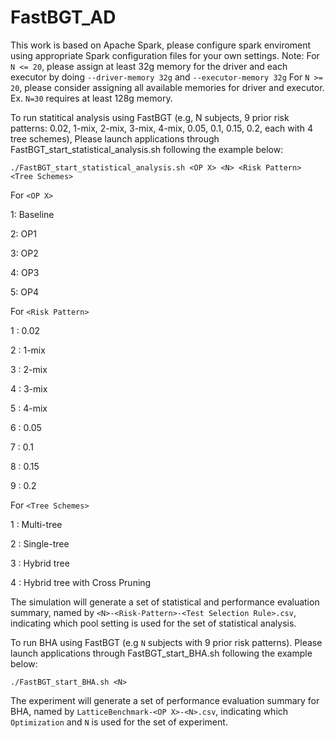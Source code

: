 # FastBGT_AD
This work is based on Apache Spark, please configure spark enviroment using appropriate Spark configuration files for your own settings. Note: For ```N <= 20```, please assign at least 32g memory for the driver and each executor by doing ```--driver-memory 32g``` and ```--executor-memory 32g``` For ```N >= 20```, please consider assigning all available memories for driver and executor. Ex. ```N=30``` requires at least 128g memory.

To run statitical analysis using FastBGT (e.g, N subjects, 9 prior risk patterns: 0.02, 1-mix, 2-mix, 3-mix, 4-mix, 0.05, 0.1, 0.15, 0.2, each with 4 tree schemes), Please launch applications through FastBGT_start_statistical_analysis.sh following the example below:

```./FastBGT_start_statistical_analysis.sh <OP X> <N> <Risk Pattern> <Tree Schemes>```

For ```<OP X>```

1: Baseline

2: OP1

3: OP2

4: OP3

5: OP4

For ```<Risk Pattern>```

1 : 0.02

2 : 1-mix

3 : 2-mix

4 : 3-mix

5 : 4-mix

6 : 0.05

7 : 0.1

8 : 0.15

9 : 0.2

For ```<Tree Schemes>```

1 : Multi-tree

2 : Single-tree

3 : Hybrid tree

4 : Hybrid tree with Cross Pruning

The simulation will generate a set of statistical and performance evaluation summary, named by ```<N>-<Risk-Pattern>-<Test Selection Rule>.csv```, indicating which pool setting is used for the set of statistical analysis.



To run BHA using FastBGT (e.g ```N``` subjects with 9 prior risk patterns). Please launch applications through FastBGT_start_BHA.sh following the example below:

```./FastBGT_start_BHA.sh <N>```


The experiment will generate a set of performance evaluation summary for BHA, named by ```LatticeBenchmark-<OP X>-<N>.csv```, indicating which ```Optimization``` and ```N``` is used for the set of experiment.
